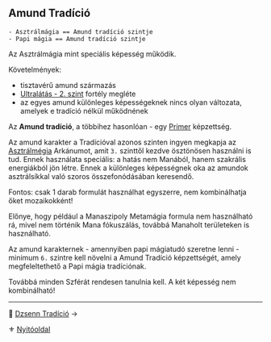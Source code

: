 ## Amund Tradíció

```
- Asztrálmágia == Amund tradíció szintje
- Papi mágia == Amund tradíció szintje
```

Az Asztrálmágia mint speciális képesség működik.

Követelmények:
- tisztavérű amund származás
- [Ultralátás - 2. szint](fortelyok.erzekek/ultralatas.md) fortély megléte
- az egyes amund különleges képességeknek nincs olyan változata, amelyek e tradíció nélkül működnének

Az **Amund tradíció**, a többihez hasonlóan - egy [Primer](016_primer_szekunder_ismeretek.md) képzettség.

Az amund karakter a Tradícióval azonos szinten ingyen megkapja az [Asztrálmégia](kepzettsegek.primer.arkanumok/asztralmagia.md) Arkánumot, amit `3.` szinttől kezdve ösztönösen használni is tud. Ennek használata speciális: a hatás nem Manából, hanem szakrális energiákból jön létre. Ennek a különleges képességnek oka az amundok asztrálsíkkal való szoros összefonódásában keresendő.

Fontos: csak 1 darab formulát használhat egyszerre, nem kombinálhatja őket mozaikokként!

Előnye, hogy például a Manaszipoly Metamágia formula nem használható rá, mivel nem történik Mana fókuszálás, továbbá Manaholt területeken is használható.

Az amund karakternek - amennyiben papi mágiatudó szeretne lenni - minimum `6.` szintre kell növelni a Amund Tradíció képzettségét, amely megfeleltethető a Papi mágia tradíciónak.

Továbbá minden Szférát rendesen tanulnia kell. A két képesség nem kombinálható!

---

🔗 [Dzsenn Tradíció](053_02_dzsenn_tradicio.md) →

⚜️ [Nyitóoldal](start.md)
